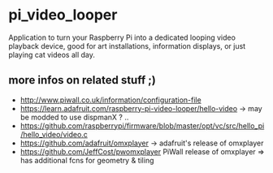 # pi_video_looper
Application to turn your Raspberry Pi into a dedicated looping video playback device, good for art installations, information displays, or just playing cat videos all day.

## more infos on related stuff ;)
- http://www.piwall.co.uk/information/configuration-file
- https://learn.adafruit.com/raspberry-pi-video-looper/hello-video -> may be modded to use dispmanX ? ..
- https://github.com/raspberrypi/firmware/blob/master/opt/vc/src/hello_pi/hello_video/video.c
- https://github.com/adafruit/omxplayer -> adafruit's release of omxplayer
- https://github.com/JeffCost/pwomxplayer PiWall release of omxplayer => has additional fcns for geometry & tiling
